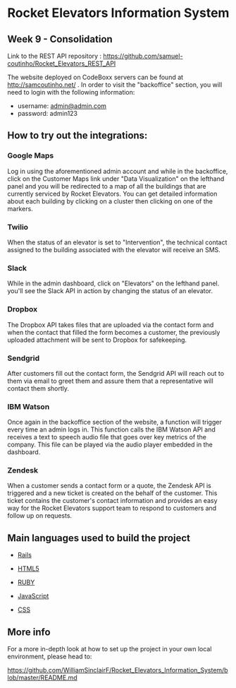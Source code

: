 # Rocket Elevators Information System

<h2>Week 9 - Consolidation</h2>

Link to the REST API repository : https://github.com/samuel-coutinho/Rocket_Elevators_REST_API

The website deployed on CodeBoxx servers can be found at http://samcoutinho.net/ . In order to visit the "backoffice" section, you will need to login with the following information: 

- username: admin@admin.com 
- password: admin123

## How to try out the integrations:

### Google Maps

Log in using the aforementioned admin account and while in the backoffice, click on the Customer Maps link under "Data Visualization" on the lefthand panel and you will be redirected to a map of all the buildings that are currently serviced by Rocket Elevators. You can get detailed information about each building by clicking on a cluster then clicking on one of the markers.

### Twilio

When the status of an elevator is set to "Intervention", the technical contact assigned to the building associated with the elevator will receive an SMS.

### Slack
While in the admin dashboard, click on "Elevators" on the lefthand panel. you'll see the Slack API in action by changing the status of an elevator.


### Dropbox

The Dropbox API takes files that are uploaded via the contact form and when the contact that filled the form becomes a customer, the previously uploaded attachment will be sent to Dropbox for safekeeping.

### Sendgrid

After customers fill out the contact form, the Sendgrid API will reach out to them via email to greet them and assure them that a representative will contact them shortly.

### IBM Watson

Once again in the backoffice section of the website, a function will trigger every time an admin logs in. This function calls the IBM Watson API and receives a text to speech audio file that goes over key metrics of the company. This file can be played via the audio player embedded in the dashboard.

### Zendesk

When a customer sends a contact form or a quote, the Zendesk API is triggered and a new ticket is created on the behalf of the customer. This ticket contains the customer's contact information and provides an easy way for the Rocket Elevators support team to respond to customers and follow up on requests.


## Main languages used to build the project

- [Rails](https://guides.rubyonrails.org/)

- [HTML5](https://www.w3schools.com/html/)

- [RUBY](https://www.ruby-lang.org/)

- [JavaScript](https://www.javascript.com/)

- [CSS](https://css-tricks.com/)

## More info
For a more in-depth look at how to set up the project in your own local environment, please head to:

https://github.com/WilliamSinclairF/Rocket_Elevators_Information_System/blob/master/README.md
